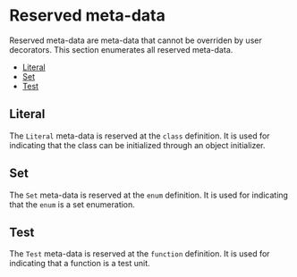 # Reserved meta-data

Reserved meta-data are meta-data that cannot be overriden by user decorators. This section enumerates all reserved meta-data.

* [Literal](#literal)
* [Set](#set)
* [Test](#test)

## Literal

The `Literal` meta-data is reserved at the `class` definition. It is used for indicating that the class can be initialized through an object initializer.

## Set

The `Set` meta-data is reserved at the `enum` definition. It is used for indicating that the `enum` is a set enumeration.

## Test

The `Test` meta-data is reserved at the `function` definition. It is used for indicating that a function is a test unit.